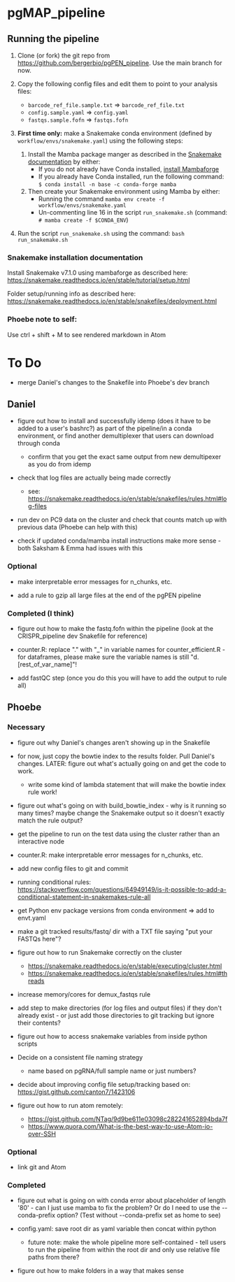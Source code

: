 # pgMAP_pipeline

## Running the pipeline

1. Clone (or fork) the git repo from https://github.com/bergerbio/pgPEN_pipeline. Use the main branch for now.

2. Copy the following config files and edit them to point to your analysis files:
    * `barcode_ref_file.sample.txt` => `barcode_ref_file.txt`
    * `config.sample.yaml` => `config.yaml`
    * `fastqs.sample.fofn` => `fastqs.fofn`


3. **First time only:** make a Snakemake conda environment (defined by `workflow/envs/snakemake.yaml`) using the following steps:
    1. Install the Mamba package manger as described in the [Snakemake documentation](https://snakemake.readthedocs.io/en/stable/getting_started/installation.html) by either:
        * If you do not already have Conda installed, [install Mambaforge](https://github.com/conda-forge/miniforge#mambaforge)
        * If you already have Conda installed, run the following command: `$ conda install -n base -c conda-forge mamba`
    2. Then create your Snakemake environment using Mamba by either:
        * Running the command `mamba env create -f workflow/envs/snakemake.yaml`
        * Un-commenting line 16 in the script `run_snakemake.sh` (command: `# mamba create -f $CONDA_ENV`)


4. Run the script `run_snakemake.sh` using the command: `bash run_snakemake.sh`

### Snakemake installation documentation
Install Snakemake v7.1.0 using mambaforge as described here:
https://snakemake.readthedocs.io/en/stable/tutorial/setup.html

Folder setup/running info as described here:
https://snakemake.readthedocs.io/en/stable/snakefiles/deployment.html


### Phoebe note to self:
Use ctrl + shift + M to see rendered markdown in Atom

# To Do

* merge Daniel's changes to the Snakefile into Phoebe's dev branch

## Daniel

* figure out how to install and successfully idemp (does it have to be added to a user's bashrc?) as part of the pipeline/in a conda environment, or find another demultiplexer that users can download through conda
  * confirm that you get the exact same output from new demultipexer as you do from idemp

* check that log files are actually being made correctly
  * see: https://snakemake.readthedocs.io/en/stable/snakefiles/rules.html#log-files

* run dev on PC9 data on the cluster and check that counts match up with previous data (Phoebe can help with this)

* check if updated conda/mamba install instructions make more sense - both Saksham & Emma had issues with this


### Optional

* make interpretable error messages for n_chunks, etc.

* add a rule to gzip all large files at the end of the pgPEN pipeline




### Completed (I think)
* figure out how to make the fastq.fofn within the pipeline (look at the CRISPR_pipeline dev Snakefile for reference)

* counter.R: replace "." with "_" in variable names for counter_efficient.R - for dataframes, please make sure the variable names is still "d.[rest_of_var_name]"!

* add fastQC step (once you do this you will have to add the output to rule all)



## Phoebe

### Necessary
* figure out why Daniel's changes aren't showing up in the Snakefile

* for now, just copy the bowtie index to the results folder. Pull Daniel's changes. LATER: figure out what's actually going on and get the code to work.
  * write some kind of lambda statement that will make the bowtie index rule work!

* figure out what's going on with build_bowtie_index - why is it running so many times? maybe change the Snakemake output so it doesn't exactly match the rule output?

* get the pipeline to run on the test data using the cluster rather than an interactive node

* counter.R: make interpretable error messages for n_chunks, etc.

* add new config files to git and commit

* running conditional rules: https://stackoverflow.com/questions/64949149/is-it-possible-to-add-a-conditional-statement-in-snakemakes-rule-all


* get Python env package versions from conda environment => add to envt.yaml

* make a git tracked results/fastq/ dir with a TXT file saying "put your FASTQs here"?

* figure out how to run Snakemake correctly on the cluster
  * https://snakemake.readthedocs.io/en/stable/executing/cluster.html
  * https://snakemake.readthedocs.io/en/stable/snakefiles/rules.html#threads

* increase memory/cores for demux_fastqs rule

* add step to make directories (for log files and output files) if they don't already exist - or just add those directories to git tracking but ignore their contents?

* figure out how to access snakemake variables from inside python scripts

* Decide on a consistent file naming strategy
  * name based on pgRNA/full sample name or just numbers?

* decide about improving config file setup/tracking based on: https://gist.github.com/canton7/1423106



* figure out how to run atom remotely:
  * https://gist.github.com/NTag/9d9be611e03098c282241652894bda7f
  * https://www.quora.com/What-is-the-best-way-to-use-Atom-io-over-SSH

### Optional

* link git and Atom


### Completed

* figure out what is going on with conda error about placeholder of length '80' - can I just use mamba to fix the problem? Or do I need to use the --conda-prefix option? (Test without --conda-prefix set as home to see)

* config.yaml: save root dir as yaml variable then concat within python
  * future note: make the whole pipeline more self-contained - tell users to run the pipeline from within the root dir and only use relative file paths from there?

* figure out how to make folders in a way that makes sense
